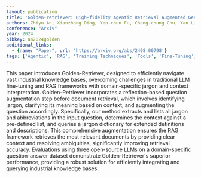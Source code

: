 ```yaml
---
layout: publication
title: 'Golden-retriever: High-fidelity Agentic Retrieval Augmented Generation For Industrial Knowledge Base'
authors: Zhiyu An, Xianzhong Ding, Yen-chun Fu, Cheng-chung Chu, Yan Li, Wan Du
conference: "Arxiv"
year: 2024
bibkey: an2024golden
additional_links:
  - {name: "Paper", url: 'https://arxiv.org/abs/2408.00798'}
tags: ['Agentic', 'RAG', 'Training Techniques', 'Tools', 'Fine-Tuning', 'Pretraining Methods']
---
```

This paper introduces Golden-Retriever, designed to efficiently navigate vast
industrial knowledge bases, overcoming challenges in traditional LLM
fine-tuning and RAG frameworks with domain-specific jargon and context
interpretation. Golden-Retriever incorporates a reflection-based question
augmentation step before document retrieval, which involves identifying jargon,
clarifying its meaning based on context, and augmenting the question
accordingly. Specifically, our method extracts and lists all jargon and
abbreviations in the input question, determines the context against a
pre-defined list, and queries a jargon dictionary for extended definitions and
descriptions. This comprehensive augmentation ensures the RAG framework
retrieves the most relevant documents by providing clear context and resolving
ambiguities, significantly improving retrieval accuracy. Evaluations using
three open-source LLMs on a domain-specific question-answer dataset demonstrate
Golden-Retriever's superior performance, providing a robust solution for
efficiently integrating and querying industrial knowledge bases.
